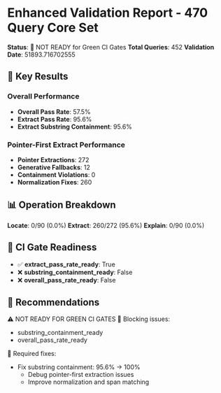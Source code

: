 # Enhanced Validation Report - 470 Query Core Set

**Status**: 🔴 NOT READY for Green CI Gates
**Total Queries**: 452
**Validation Date**: 51893.716702555

## 🎯 Key Results

### Overall Performance
- **Overall Pass Rate**: 57.5%
- **Extract Pass Rate**: 95.6%
- **Extract Substring Containment**: 95.6%

### Pointer-First Extract Performance  
- **Pointer Extractions**: 272
- **Generative Fallbacks**: 12
- **Containment Violations**: 0
- **Normalization Fixes**: 260

## 📊 Operation Breakdown

**Locate**: 0/90 (0.0%)
**Extract**: 260/272 (95.6%)
**Explain**: 0/90 (0.0%)

## 🚨 CI Gate Readiness

- ✅ **extract_pass_rate_ready**: True
- ❌ **substring_containment_ready**: False
- ❌ **overall_pass_rate_ready**: False

## 🔧 Recommendations

⚠️ NOT READY FOR GREEN CI GATES
🚫 Blocking issues:
  - substring_containment_ready
  - overall_pass_rate_ready

🔧 Required fixes:
  - Fix substring containment: 95.6% → 100%
    * Debug pointer-first extraction issues
    * Improve normalization and span matching
